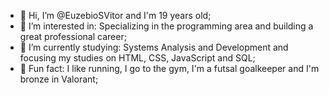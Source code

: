 - 👋 Hi, I’m @EuzebioSVitor and I'm 19 years old;
- 👀 I’m interested in: Specializing in the programming area and building a great professional career;
- 🌱 I’m currently studying: Systems Analysis and Development and focusing my studies on HTML, CSS, JavaScript and SQL;
- 🎼 Fun fact: I like running,  I go to the gym, I'm a futsal goalkeeper and I'm bronze in Valorant;

